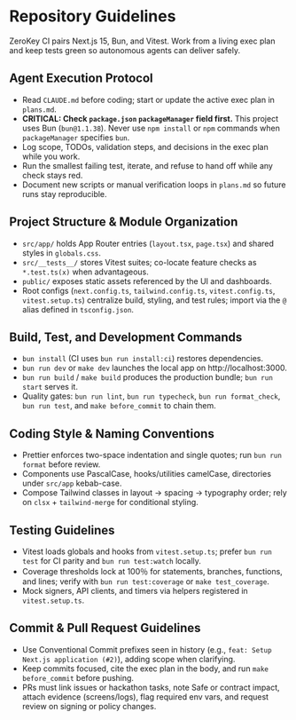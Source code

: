 # Repository Guidelines
ZeroKey CI pairs Next.js 15, Bun, and Vitest. Work from a living exec plan and keep tests green so autonomous agents can deliver safely.

## Agent Execution Protocol
- Read `CLAUDE.md` before coding; start or update the active exec plan in `plans.md`.
- **CRITICAL: Check `package.json` `packageManager` field first.** This project uses Bun (`bun@1.1.38`). Never use `npm install` or `npm` commands when `packageManager` specifies `bun`.
- Log scope, TODOs, validation steps, and decisions in the exec plan while you work.
- Run the smallest failing test, iterate, and refuse to hand off while any check stays red.
- Document new scripts or manual verification loops in `plans.md` so future runs stay reproducible.

## Project Structure & Module Organization
- `src/app/` holds App Router entries (`layout.tsx`, `page.tsx`) and shared styles in `globals.css`.
- `src/__tests__/` stores Vitest suites; co-locate feature checks as `*.test.ts(x)` when advantageous.
- `public/` exposes static assets referenced by the UI and dashboards.
- Root configs (`next.config.ts`, `tailwind.config.ts`, `vitest.config.ts`, `vitest.setup.ts`) centralize build, styling, and test rules; import via the `@` alias defined in `tsconfig.json`.

## Build, Test, and Development Commands
- `bun install` (CI uses `bun run install:ci`) restores dependencies.
- `bun run dev` or `make dev` launches the local app on http://localhost:3000.
- `bun run build` / `make build` produces the production bundle; `bun run start` serves it.
- Quality gates: `bun run lint`, `bun run typecheck`, `bun run format_check`, `bun run test`, and `make before_commit` to chain them.

## Coding Style & Naming Conventions
- Prettier enforces two-space indentation and single quotes; run `bun run format` before review.
- Components use PascalCase, hooks/utilities camelCase, directories under `src/app` kebab-case.
- Compose Tailwind classes in layout → spacing → typography order; rely on `clsx` + `tailwind-merge` for conditional styling.

## Testing Guidelines
- Vitest loads globals and hooks from `vitest.setup.ts`; prefer `bun run test` for CI parity and `bun run test:watch` locally.
- Coverage thresholds lock at 100％ for statements, branches, functions, and lines; verify with `bun run test:coverage` or `make test_coverage`.
- Mock signers, API clients, and timers via helpers registered in `vitest.setup.ts`.

## Commit & Pull Request Guidelines
- Use Conventional Commit prefixes seen in history (e.g., `feat: Setup Next.js application (#2)`), adding scope when clarifying.
- Keep commits focused, cite the exec plan in the body, and run `make before_commit` before pushing.
- PRs must link issues or hackathon tasks, note Safe or contract impact, attach evidence (screens/logs), flag required env vars, and request review on signing or policy changes.
